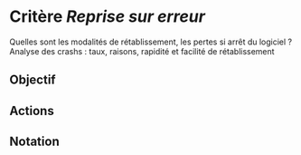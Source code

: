 # Critère *Reprise sur erreur*
Quelles sont les modalités de rétablissement, les pertes si arrêt du logiciel ? Analyse des crashs : taux, raisons, rapidité et facilité de rétablissement

## Objectif


## Actions


## Notation